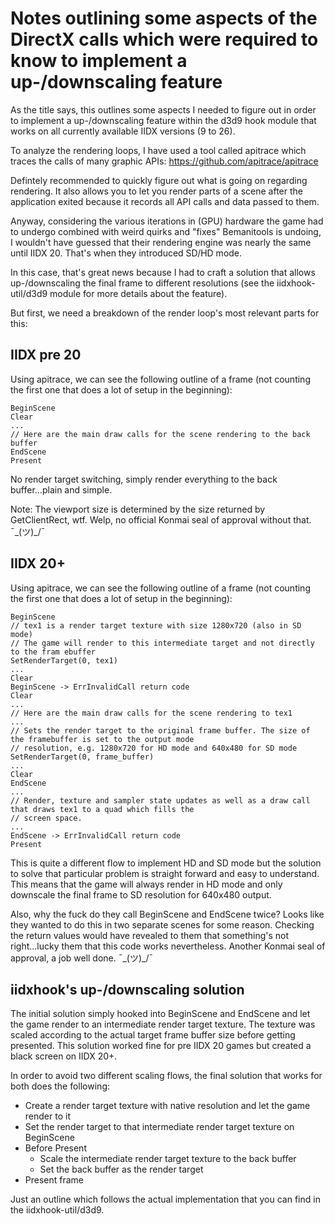 # Notes outlining some aspects of the DirectX calls which were required to know to implement a up-/downscaling feature

As the title says, this outlines some aspects I needed to figure out in order to implement a
up-/downscaling feature within the d3d9 hook module that works on all currently available IIDX
versions (9 to 26).

To analyze the rendering loops, I have used a tool called apitrace which traces the calls of many
graphic APIs: https://github.com/apitrace/apitrace

Defintely recommended to quickly figure out what is going on regarding rendering. It also allows you
to let you render parts of a scene after the application exited because it records all API calls and
data passed to them.

Anyway, considering the various iterations in (GPU) hardware the game had to undergo combined with
weird quirks and "fixes" Bemanitools is undoing, I wouldn't have guessed that their rendering engine
was nearly the same until IIDX 20. That's when they introduced SD/HD mode.

In this case, that's great news because I had to craft a solution that allows up-/downscaling the
final frame to different resolutions (see the iidxhook-util/d3d9 module for more details about the
feature).

But first, we need a breakdown of the render loop's most relevant parts for this:

## IIDX pre 20

Using apitrace, we can see the following outline of a frame (not counting the first one that does a
lot of setup in the beginning):

```
BeginScene
Clear
...
// Here are the main draw calls for the scene rendering to the back buffer
EndScene
Present
```

No render target switching, simply render everything to the back buffer...plain and simple.

Note: The viewport size is determined by the size returned by GetClientRect, wtf. Welp, no official
Konmai seal of approval without that. ¯\_(ツ)\_/¯

## IIDX 20+

Using apitrace, we can see the following outline of a frame (not counting the first one that does a
lot of setup in the beginning):

```
BeginScene
// tex1 is a render target texture with size 1280x720 (also in SD mode)
// The game will render to this intermediate target and not directly to the fram ebuffer
SetRenderTarget(0, tex1)
...
Clear
BeginScene -> ErrInvalidCall return code
Clear
...
// Here are the main draw calls for the scene rendering to tex1
...
// Sets the render target to the original frame buffer. The size of the framebuffer is set to the output mode
// resolution, e.g. 1280x720 for HD mode and 640x480 for SD mode
SetRenderTarget(0, frame_buffer)
...
Clear
EndScene
...
// Render, texture and sampler state updates as well as a draw call that draws tex1 to a quad which fills the
// screen space.
...
EndScene -> ErrInvalidCall return code
Present
```

This is quite a different flow to implement HD and SD mode but the solution to solve that particular
problem is straight forward and easy to understand. This means that the game will always render in
HD mode and only downscale the final frame to SD resolution for 640x480 output.

Also, why the fuck do they call BeginScene and EndScene twice? Looks like they wanted to do this in
two separate scenes for some reason. Checking the return values would have revealed to them that
something's not right...lucky them that this code works nevertheless. Another Konmai seal of
approval, a job well done. ¯\_(ツ)\_/¯

## iidxhook's up-/downscaling solution

The initial solution simply hooked into BeginScene and EndScene and let the game render to an
intermediate render target texture. The texture was scaled according to the actual target frame
buffer size before getting presented. This solution worked fine for pre IIDX 20 games but created a
black screen on IIDX 20+.

In order to avoid two different scaling flows, the final solution that works for both does the
following:

- Create a render target texture with native resolution and let the game render to it
- Set the render target to that intermediate render target texture on BeginScene
- Before Present
  - Scale the intermediate render target texture to the back buffer
  - Set the back buffer as the render target
- Present frame

Just an outline which follows the actual implementation that you can find in the iidxhook-util/d3d9.
